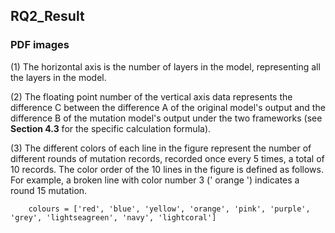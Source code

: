 ## RQ2_Result

### PDF images

(1) The horizontal axis is the number of layers in the model, representing all the layers in the model.

(2) The floating point number of the vertical axis data represents the difference C between the difference A of the original model's output and the difference B of the mutation model's output under the two frameworks (see **Section 4.3** for the specific calculation formula).

(3) The different colors of each line in the figure represent the number of different rounds of mutation records, recorded once every 5 times, a total of 10 records. The color order of the 10 lines in the figure is defined as follows. For example, a broken line with color number 3 (' orange ') indicates a round 15 mutation.

        colours = ['red', 'blue', 'yellow', 'orange', 'pink', 'purple', 'grey', 'lightseagreen', 'navy', 'lightcoral']